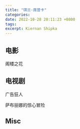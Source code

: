 ```yaml
---
title: "琪兰·席普卡"
categories: 
date: 2022-10-28 20:11:23 +0800
tags: 
excerpt: Kiernan Shipka
---
```




## 电影

阁楼之花


## 电视剧

广告狂人

萨布丽娜的惊心冒险

## Misc



